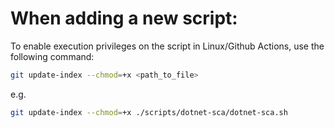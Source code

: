 # When adding a new script:
To enable execution privileges on the script in Linux/Github Actions, use the following command:

```bash
git update-index --chmod=+x <path_to_file>
```

e.g.

```bash
git update-index --chmod=+x ./scripts/dotnet-sca/dotnet-sca.sh
```
